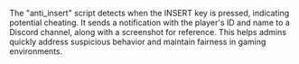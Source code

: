 The "anti_insert" script detects when the INSERT key is pressed, indicating potential cheating. It sends a notification with the player's ID and name to a Discord channel, along with a screenshot for reference. This helps admins quickly address suspicious behavior and maintain fairness in gaming environments.
